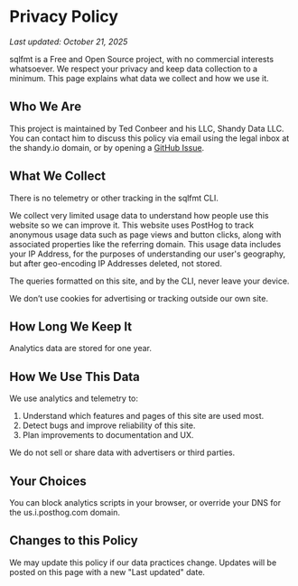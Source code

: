 # Privacy Policy
*Last updated: October 21, 2025*

sqlfmt is a Free and Open Source project, with no commercial interests whatsoever.
We respect your privacy and keep data collection to a minimum.
This page explains what data we collect and how we use it.

## Who We Are

This project is maintained by Ted Conbeer and his LLC, Shandy Data LLC. You can contact
him to discuss this policy via email using the legal inbox at the shandy.io domain, or
by opening a [GitHub Issue](https://github.com/tconbeer/sqlfmt/issues).

## What We Collect

There is no telemetry or other tracking in the sqlfmt CLI.

We collect very limited usage data to understand how people use this website so we can improve it. This website uses PostHog to track anonymous usage data such as page views and button clicks, along with associated properties like the referring domain. This usage data includes your IP Address, for the purposes of understanding our user's geography, but after
geo-encoding IP Addresses deleted, not stored. 

The queries formatted on this site, and by the CLI, never leave your device.

We don’t use cookies for advertising or tracking outside our own site.

## How Long We Keep It

Analytics data are stored for one year.

## How We Use This Data

We use analytics and telemetry to:

1. Understand which features and pages of this site are used most.
1. Detect bugs and improve reliability of this site.
1. Plan improvements to documentation and UX.

We do not sell or share data with advertisers or third parties.

## Your Choices

You can block analytics scripts in your browser, or override your DNS for the us.i.posthog.com domain.

## Changes to this Policy

We may update this policy if our data practices change. Updates will be posted on this page with a new "Last updated" date.
